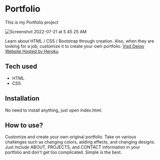 # Portfolio

This is my Portfolio project

![Screenshot 2022-07-21 at 5 45 25 AM](https://user-images.githubusercontent.com/97092725/180103712-82b0b33a-bf3e-4cfb-9787-a456423f6dc9.png)


 Learn about HTML / CSS / Bootstrap through creation. Also, when they are looking for a job, customize it to create your own portfolio.
[Visit Demo Website Hosted by Heroku]()
## Tech used
* HTML
* CSS
## Installation
No need to install anything, just open index.html.
## How to use?
Customize and create your own original portfolio. Take on various challenges such as changing colors, adding effects, and changing designs. Just include ABOUT, PROJECTS, and CONTACT information in your portfolio and don't get too complicated. Simple is the best.
